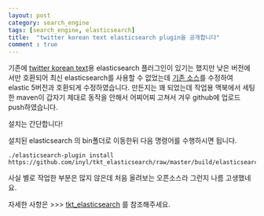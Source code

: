 ```yaml
---
layout: post
category: search_engine
tags: [search_engine, elasticsearch]
title:  "twitter korean text elasticsearch plugin을 공개합니다"
comment : true
---
```

기존에 [twitter korean text](https://github.com/twitter/twitter-korean-text)용 elasticsearch 플러그인이 있기는 했지만 
낮은 버전에서만 호환되어 최신 elasticsearch를 사용할 수 없었는데
[기존 소스](https://github.com/socurites/tkt-elasticsearch)를 수정하여 elastic 5버전과 호환되게 수정하였습니다.
만든지는 꽤 되었는데 작업용 맥북에서 세팅한 maven이 갑자기 제대로 동작을 안해서 
어찌어찌 고쳐서 겨우 github에 업로드 push하였습니다.

설치는 간단합니다!

설치된 elasticsearch 의 bin폴더로 이동한뒤 다음 명령어를 수행하시면 됩니다.
```
./elasticsearch-plugin install https://github.com/inyl/tkt_elasticsearch/raw/master/build/elasticsearch.zip
```

사실 별로 작업한 부분은 많지 않은데 처음 올려보는 오픈소스라 그런지 나름 고생했네요.<br/>

자세한 사항은 >>> [tkt_elasticsearch](https://github.com/inyl/tkt_elasticsearch) 를 참조해주세요.